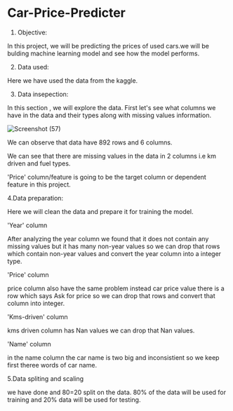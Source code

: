 # Car-Price-Predicter

1. Objective:

In this project, we will be predicting the prices of used cars.we will be bulding machine learning model and see how the model performs.

2. Data used:

Here we have used the data from the kaggle. 

3. Data insepection:

In this section , we will explore the data. First let's see what columns we have in the data and their types along with missing values information.
 
 ![Screenshot (57)](https://user-images.githubusercontent.com/105923718/225853803-4d4bedac-a532-4032-959d-bae446c16677.png)
 
 We can observe that data have 892 rows and 6 columns.
 
 We can see that there are missing values in the data in 2 columns i.e km driven and fuel types.
 
 'Price' column/feature is going to be the target column or dependent feature in this project.
 
 4.Data preparation:
  
  Here we will clean the data and prepare it for training the model.
  
 'Year' column 
 
  After analyzing the year column we found that it does not contain any missing values but it has many non-year values so we can drop that rows which contain non-year values and convert the year column into a integer type.
  
'Price' column

 price column also have the same problem instead car price value there is a row which says Ask for price so we can drop that rows and convert that column into integer.
 
 'Kms-driven' column
 
 kms driven column has Nan values we can drop that Nan values.
 
 'Name' column
 
 in the name column the car name is two big and inconsistient so we keep first theree words of car name.
 
 5.Data spliting and scaling
 
 we have done and 80=20 split on the data. 80% of the data will be used for training and 20% data will be used for testing.
 
 
 
 

  
  
  
  
 
 
